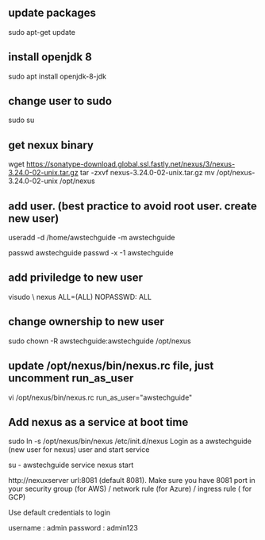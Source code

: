 
## update packages
sudo apt-get update

## install openjdk 8

sudo apt install openjdk-8-jdk 

## change user to sudo

sudo su

## get nexux binary 
wget https://sonatype-download.global.ssl.fastly.net/nexus/3/nexus-3.24.0-02-unix.tar.gz
tar -zxvf  nexus-3.24.0-02-unix.tar.gz
mv /opt/nexus-3.24.0-02-unix /opt/nexus

## add user. (best practice to avoid root user. create new user)

useradd -d /home/awstechguide -m awstechguide

passwd awstechguide passwd -x -1 awstechguide

## add priviledge to new user
visudo \\ nexus   ALL=(ALL)       NOPASSWD: ALL

## change ownership to new user
sudo chown -R awstechguide:awstechguide /opt/nexus


## update /opt/nexus/bin/nexus.rc file, just uncomment run_as_user

vi /opt/nexus/bin/nexus.rc
run_as_user="awstechguide"


## Add nexus as a service at boot time

sudo ln -s /opt/nexus/bin/nexus /etc/init.d/nexus
Login as a awstechguide (new user for nexus) user and start service

su - awstechguide
service nexus start


http://nexuxserver url:8081  (default 8081). Make sure you have 8081 port in your security group (for AWS) / network rule (for Azure) / ingress rule ( for GCP) 

Use default credentials to login

username : admin
password : admin123
